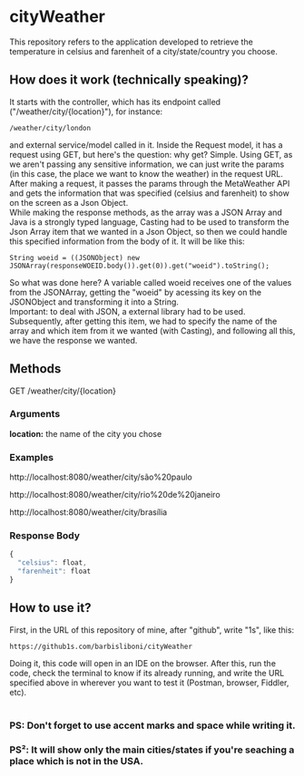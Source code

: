 # cityWeather

This repository refers to the application developed to retrieve the temperature in celsius and farenheit of a city/state/country you choose.

## How does it work (technically speaking)?
It starts with the controller, which has its endpoint called ("/weather/city/{location}"), for instance:
```
/weather/city/london
```

and external service/model called in it. Inside the Request model, it has a request using GET, but here's the question: why get? Simple. Using GET, as we aren't passing any sensitive information, we can just write the params (in this case, the place we want to know the weather) in the request URL.
After making a request, it passes the params through the MetaWeather API and gets the information that was specified (celsius and farenheit) to show on the screen as a Json Object. <br>
While making the response methods, as the array was a JSON Array and Java is a strongly typed language, Casting had to be used to transform the Json Array item that we wanted in a Json Object, so then we could handle this specified information from the body of it. It will be like this: 
```
String woeid = ((JSONObject) new JSONArray(responseWOEID.body()).get(0)).get("woeid").toString();
```
So what was done here? A variable called woeid receives one of the values from the JSONArray, getting the "woeid" by acessing its key on the JSONObject and transforming it into a String. <br>
Important: to deal with JSON, a external library had to be used. Subsequently, after getting this item, we had to specify the name of the array and which item from it we wanted (with Casting), and following all this, we have the response we wanted.  

## Methods
GET /weather/city/{location}

### Arguments

<b>location:</b> the name of the city you chose

### Examples

http://localhost:8080/weather/city/são%20paulo

http://localhost:8080/weather/city/rio%20de%20janeiro

http://localhost:8080/weather/city/brasília


### Response Body
```javascript
{
  "celsius": float,
  "farenheit": float
}
```



## How to use it?
First, in the URL of this repository of mine, after "github", write "1s", like this: 
```
https://github1s.com/barbisliboni/cityWeather
``` 
Doing it, this code will open in an IDE on the browser. After this, run the code, check the terminal to know if its already running, and write the URL specified above in wherever you want to test it (Postman, browser, Fiddler, etc).
<br>
<br>
### PS: Don't forget to use accent marks and space while writing it. 
### PS²: It will show only the main cities/states if you're seaching a place which is not in the USA. 

